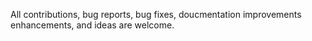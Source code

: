 All contributions, bug reports, bug fixes, doucmentation improvements enhancements, and ideas are welcome.
